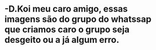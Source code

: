 # -D.Koi meu caro amigo, essas imagens são do grupo do whatssap que criamos caro o grupo seja desgeito ou a já algum erro.
